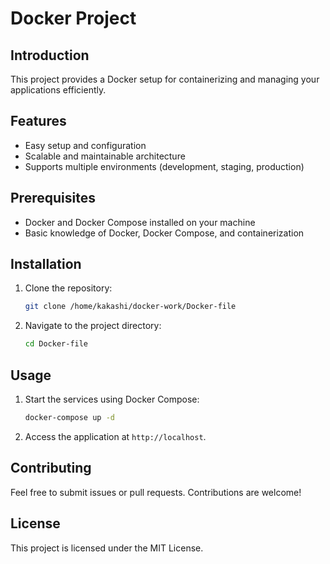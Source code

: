 # Docker Project

## Introduction
This project provides a Docker setup for containerizing and managing your applications efficiently.

## Features
- Easy setup and configuration
- Scalable and maintainable architecture
- Supports multiple environments (development, staging, production)

## Prerequisites
- Docker and Docker Compose installed on your machine
- Basic knowledge of Docker, Docker Compose, and containerization

## Installation
1. Clone the repository:
    ```bash
    git clone /home/kakashi/docker-work/Docker-file
    ```
2. Navigate to the project directory:
    ```bash
    cd Docker-file
    ```

## Usage
1. Start the services using Docker Compose:
    ```bash
    docker-compose up -d
    ```
2. Access the application at `http://localhost`.

## Contributing
Feel free to submit issues or pull requests. Contributions are welcome!

## License
This project is licensed under the MIT License.

